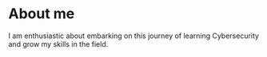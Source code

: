 
# **About me**

I am enthusiastic about embarking on
this journey of learning Cybersecurity
and grow my skills in the field.





